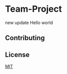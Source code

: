 # Team-Project

new update 
Hello world

## Contributing

## License

[MIT](https://choosealicense.com/licenses/mit/)
